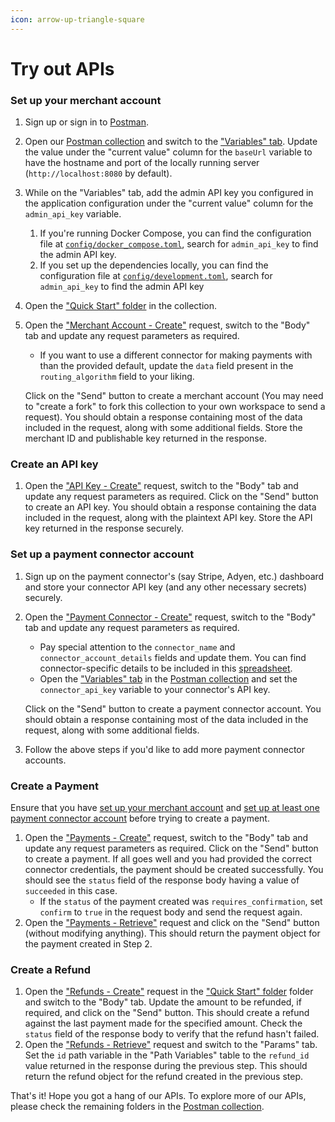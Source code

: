 ```yaml
---
icon: arrow-up-triangle-square
---
```


# Try out APIs

### Set up your merchant account

1. Sign up or sign in to [Postman](https://www.postman.com/).
2. Open our [Postman collection](https://www.postman.com/hyperswitch/workspace/hyperswitch-development/collection/25176162-630b5353-7002-44d1-8ba1-ead6c230f2e3) and switch to the ["Variables" tab](https://www.postman.com/hyperswitch/workspace/hyperswitch-development/collection/25176162-630b5353-7002-44d1-8ba1-ead6c230f2e3?tab=variables). Update the value under the "current value" column for the `baseUrl` variable to have the hostname and port of the locally running server (`http://localhost:8080` by default).
3. While on the "Variables" tab, add the admin API key you configured in the application configuration under the "current value" column for the `admin_api_key` variable.
   1. If you're running Docker Compose, you can find the configuration file at [`config/docker_compose.toml`](https://github.com/juspay/hyperswitch/blob/main/config/docker_compose.toml), search for `admin_api_key` to find the admin API key.
   2. If you set up the dependencies locally, you can find the configuration file at [`config/development.toml`](https://github.com/juspay/hyperswitch/blob/main/config/development.toml), search for `admin_api_key` to find the admin API key
4. Open the ["Quick Start" folder](https://www.postman.com/hyperswitch/workspace/hyperswitch-development/folder/25176162-0f61a2bb-f9d5-4c60-8b73-9b677bf8ebbc) in the collection.
5.  Open the ["Merchant Account - Create"](https://www.postman.com/hyperswitch/workspace/hyperswitch-development/request/25176162-3c5d5282-931b-4adc-a651-f88c8697ebcb) request, switch to the "Body" tab and update any request parameters as required.

    * If you want to use a different connector for making payments with than the provided default, update the `data` field present in the `routing_algorithm` field to your liking.

    Click on the "Send" button to create a merchant account (You may need to "create a fork" to fork this collection to your own workspace to send a request). You should obtain a response containing most of the data included in the request, along with some additional fields. Store the merchant ID and publishable key returned in the response.

### Create an API key

1. Open the ["API Key - Create"](https://www.postman.com/hyperswitch/workspace/hyperswitch-development/request/25176162-98ce39af-0dbc-4583-8c22-dcaa801851e0) request, switch to the "Body" tab and update any request parameters as required. Click on the "Send" button to create an API key. You should obtain a response containing the data included in the request, along with the plaintext API key. Store the API key returned in the response securely.

### Set up a payment connector account

1. Sign up on the payment connector's (say Stripe, Adyen, etc.) dashboard and store your connector API key (and any other necessary secrets) securely.
2.  Open the ["Payment Connector - Create"](https://www.postman.com/hyperswitch/workspace/hyperswitch-development/request/25176162-295d83c8-957a-4524-95c8-589a26d751cf) request, switch to the "Body" tab and update any request parameters as required.

    * Pay special attention to the `connector_name` and `connector_account_details` fields and update them. You can find connector-specific details to be included in this [spreadsheet](https://docs.google.com/spreadsheets/d/e/2PACX-1vQWHLza9m5iO4Ol-tEBx22_Nnq8Mb3ISCWI53nrinIGLK8eHYmHGnvXFXUXEut8AFyGyI9DipsYaBLG/pubhtml?gid=748960791\&single=true).
    * Open the ["Variables" tab](https://www.postman.com/hyperswitch/workspace/hyperswitch-development/collection/25176162-630b5353-7002-44d1-8ba1-ead6c230f2e3?tab=variables) in the [Postman collection](https://www.postman.com/hyperswitch/workspace/hyperswitch-development/collection/25176162-630b5353-7002-44d1-8ba1-ead6c230f2e3) and set the `connector_api_key` variable to your connector's API key.

    Click on the "Send" button to create a payment connector account. You should obtain a response containing most of the data included in the request, along with some additional fields.
3. Follow the above steps if you'd like to add more payment connector accounts.

### Create a Payment

Ensure that you have [set up your merchant account](try-out-apis.md#set-up-your-merchant-account) and [set up at least one payment connector account](try-out-apis.md#set-up-a-payment-connector-account) before trying to create a payment.

1. Open the ["Payments - Create"](https://www.postman.com/hyperswitch/workspace/hyperswitch-development/request/25176162-ee0549bf-dd38-41fd-9a8a-de74879f3cda) request, switch to the "Body" tab and update any request parameters as required. Click on the "Send" button to create a payment. If all goes well and you had provided the correct connector credentials, the payment should be created successfully. You should see the `status` field of the response body having a value of `succeeded` in this case.
   * If the `status` of the payment created was `requires_confirmation`, set `confirm` to `true` in the request body and send the request again.
2. Open the ["Payments - Retrieve"](https://www.postman.com/hyperswitch/workspace/hyperswitch-development/request/25176162-8baf2590-d2af-44d0-ba37-e9cab7ef891a) request and click on the "Send" button (without modifying anything). This should return the payment object for the payment created in Step 2.

### Create a Refund

1. Open the ["Refunds - Create"](https://www.postman.com/hyperswitch/workspace/hyperswitch-development/request/25176162-4d1315c6-ac61-4411-8f7d-15d4e4e736a1) request in the ["Quick Start" folder](https://www.postman.com/hyperswitch/workspace/hyperswitch-development/folder/25176162-0f61a2bb-f9d5-4c60-8b73-9b677bf8ebbc) folder and switch to the "Body" tab. Update the amount to be refunded, if required, and click on the "Send" button. This should create a refund against the last payment made for the specified amount. Check the `status` field of the response body to verify that the refund hasn't failed.
2. Open the ["Refunds - Retrieve"](https://www.postman.com/hyperswitch/workspace/hyperswitch-development/request/25176162-137d6260-24f7-4752-9e69-26b61b83df0d) request and switch to the "Params" tab. Set the `id` path variable in the "Path Variables" table to the `refund_id` value returned in the response during the previous step. This should return the refund object for the refund created in the previous step.

That's it! Hope you got a hang of our APIs. To explore more of our APIs, please check the remaining folders in the [Postman collection](https://www.postman.com/hyperswitch/workspace/hyperswitch-development/collection/25176162-630b5353-7002-44d1-8ba1-ead6c230f2e3).
